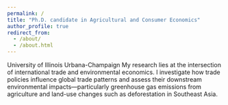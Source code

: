 ```yaml
---
permalink: /
title: "Ph.D. candidate in Agricultural and Consumer Economics"
author_profile: true
redirect_from: 
  - /about/
  - /about.html
---
```


University of Illinois Urbana-Champaign
My research lies at the intersection of international trade and environmental economics. I investigate how trade policies influence global trade patterns and assess their downstream environmental impacts—particularly greenhouse gas emissions from agriculture and land-use changes such as deforestation in Southeast Asia.
